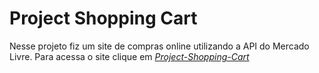 # Project Shopping Cart

Nesse projeto fiz um site de compras online utilizando a API do Mercado Livre. Para acessa o site clique em  _[Project-Shopping-Cart](https://miguelsouzadosreis.github.io/Project-Shopping-Cart/)_
